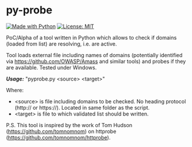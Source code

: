 # py-probe
[![Made with Python](https://img.shields.io/badge/Made%20with-Python-blue.svg)](https://www.python.org/)
[![License: MIT](https://img.shields.io/badge/License-MIT-red.svg)](https://opensource.org/licenses/MIT)

PoC/Alpha of a tool written in Python which allows to check if domains (loaded from list) are resolving, i.e. are active.

Tool loads external file including names of domains (potentially identified via https://github.com/OWASP/Amass and similar tools) and probes if they are available. Tested under Windows. 

***Usage:*** "pyprobe.py \<source> \<target>"

Where: 
* \<source> is file including domains to be checked. No heading protocol (http:// or https://). Located in same folder as the script. 
* \<target> is file to which validated list should be written. 

P.S. This tool is inspired by the work of Tom Hudson (https://github.com/tomnomnom) on httprobe (https://github.com/tomnomnom/httprobe).

